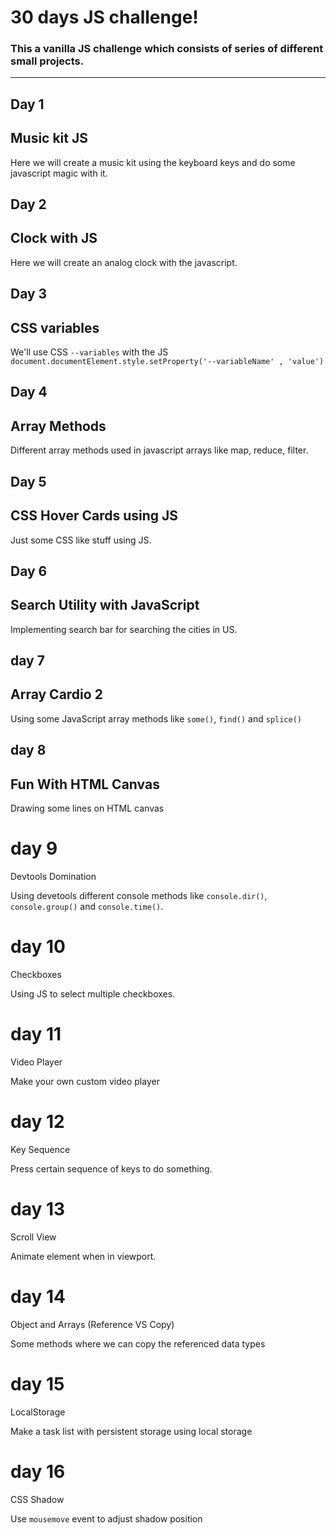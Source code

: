 # 30 days JS challenge!

### This a vanilla JS challenge which consists of series of different small projects.

---

## Day 1

## Music kit JS

Here we will create a music kit using the keyboard keys and do some javascript magic with it.

## Day 2

## Clock with JS

Here we will create an analog clock with the javascript.

## Day 3

## CSS variables

We'll use CSS `--variables` with the JS `document.documentElement.style.setProperty('--variableName' , 'value')`

## Day 4

## Array Methods

Different array methods used in javascript arrays like map, reduce, filter.

## Day 5

## CSS Hover Cards using JS

Just some CSS like stuff using JS.

## Day 6

## Search Utility with JavaScript

Implementing search bar for searching the cities in US.

## day 7

## Array Cardio 2

Using some JavaScript array methods like `some()`, `find()` and `splice()`

## day 8

## Fun With HTML Canvas

Drawing some lines on HTML canvas

# day 9

Devtools Domination

Using devetools different console methods like `console.dir()`, `console.group()` and `console.time()`.

# day 10

Checkboxes

Using JS to select multiple checkboxes.

# day 11

Video Player

Make your own custom video player

# day 12

Key Sequence

Press certain sequence of keys to do something.

# day 13

Scroll View

Animate element when in viewport.

# day 14

Object and Arrays (Reference VS Copy)

Some methods where we can copy the referenced data types

# day 15

LocalStorage

Make a task list with persistent storage using local storage

# day 16

CSS Shadow

Use `mousemove` event to adjust shadow position
